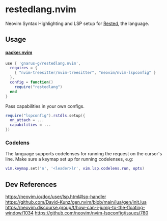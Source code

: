# restedlang.nvim

Neovim Syntax Highlighting and LSP setup for [Rested](https://github.com/Gnarus-G/rested), the language.

## Usage

#### [packer.nvim](https://github.com/wbthomason/packer.nvim)

```lua
use { 'gnarus-g/restedlang.nvim',
  requires = {
    { "nvim-treesitter/nvim-treesitter", "neovim/nvim-lspconfig" }
  },
  config = function()
    require("restedlang")
  end
}
```

Pass capabilities in your own configs.

```lua
require("lspconfig").rstdls.setup({
  on_attach = ...
  capabilities = ...
})
```

### Codelens

The language supports codelenses for running the request on the cursor's line.
Make sure a keymap set up for running codelenses, e.g:

```lua
vim.keymap.set('n', '<leader>lr', vim.lsp.codelens.run, opts)
```

## Dev References

https://neovim.io/doc/user/lsp.html#lsp-handler  
https://github.com/David-Kunz/gen.nvim/blob/main/lua/gen/init.lua  
https://neovim.discourse.group/t/how-can-i-jump-to-the-floating-window/1034
https://github.com/neovim/nvim-lspconfig/issues/780
